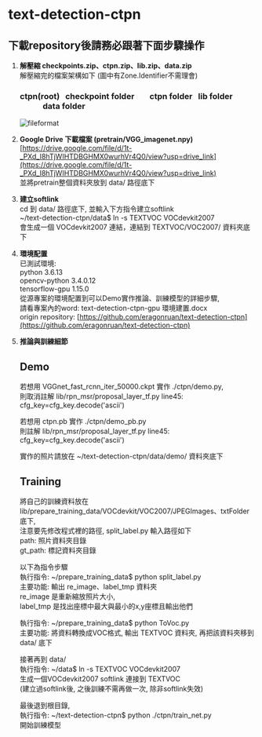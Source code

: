 # text-detection-ctpn

## 下載repository後請務必跟著下面步驟操作

1. __解壓縮 checkpoints.zip、ctpn.zip、lib.zip、data.zip__   
   解壓縮完的檔案架構如下 (圖中有Zone.Identifier不需理會)

   ### ctpn(root)  &nbsp;   checkpoint folder   &nbsp;&nbsp;&nbsp;&nbsp;&nbsp;&nbsp;  ctpn folder   &nbsp;   lib folder   &nbsp;&nbsp;&nbsp;&nbsp;&nbsp;&nbsp;&nbsp;&nbsp;&nbsp;&nbsp;&nbsp; data folder
   ![fileformat](https://github.com/g0983230881/text-detection-ctpn/assets/54482415/43b8c9cb-d753-4f34-bf51-7e38d8aea5d7)

2. __Google Drive 下載檔案 (pretrain/VGG_imagenet.npy)__   
   [https://drive.google.com/file/d/1t-_PXd_I8hTjWIHTDBGHMX0wurhVr4Q0/view?usp=drive_link](https://drive.google.com/file/d/1t-_PXd_I8hTjWIHTDBGHMX0wurhVr4Q0/view?usp=drive_link)  
   並將pretrain整個資料夾放到 data/ 路徑底下  

3. __建立softlink__  
   cd 到 data/ 路徑底下, 並輸入下方指令建立softlink  
   ~/text-detection-ctpn/data$ ln -s TEXTVOC VOCdevkit2007  
   會生成一個 VOCdevkit2007 連結，連結到 TEXTVOC/VOC2007/ 資料夾底下  

4. __環境配置__  
   已測試環境:  
   python               3.6.13  
   opencv-python        3.4.0.12  
   tensorflow-gpu       1.15.0  
   從源專案的環境配置到可以Demo實作推論、訓練模型的詳細步驟,  
   請看專案內的word: text-detection-ctpn-gpu 環境建置.docx  
   origin repository: [https://github.com/eragonruan/text-detection-ctpn](https://github.com/eragonruan/text-detection-ctpn)  

5. __推論與訓練細節__  
   ## Demo
   若想用 VGGnet_fast_rcnn_iter_50000.ckpt 實作 ./ctpn/demo.py,  
   則取消註解 lib/rpn_msr/proposal_layer_tf.py line45: cfg_key=cfg_key.decode('ascii')  
   
   若想用 ctpn.pb 實作 ./ctpn/demo_pb.py  
   則註解 lib/rpn_msr/proposal_layer_tf.py line45: cfg_key=cfg_key.decode('ascii')

   實作的照片請放在 ~/text-detection-ctpn/data/demo/ 資料夾底下  

   ## Training
   將自己的訓練資料放在 lib/prepare_training_data/VOCdevkit/VOC2007/JPEGImages、txtFolder 底下,  
   注意要先修改程式裡的路徑, split_label.py 輸入路徑如下  
   path: 照片資料夾目錄  
   gt_path: 標記資料夾目錄  

   以下為指令步驟  
   執行指令: ~/prepare_training_data$ python split_label.py  
   主要功能: 輸出 re_image、label_tmp 資料夾  
   re_image 是重新縮放照片大小,  
   label_tmp 是找出座標中最大與最小的x,y座標且輸出他們  
   
   執行指令: ~/prepare_training_data$ python ToVoc.py  
   主要功能: 將資料轉換成VOC格式, 輸出 TEXTVOC 資料夾,
   再把該資料夾移到 data/ 底下    

   接著再到 data/  
   執行指令: ~/data$ ln -s TEXTVOC VOCdevkit2007  
   生成一個VOCdevkit2007 softlink 連接到 TEXTVOC  
   (建立過softlink後, 之後訓練不需再做一次, 除非softlink失效)  

   最後退到根目錄,  
   執行指令: ~/text-detection-ctpn$ python ./ctpn/train_net.py  
   開始訓練模型  
